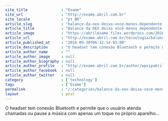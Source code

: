 ```yaml
---
site_title               : "Exame"
site_url                 : "http://exame.abril.com.br"
site_locale              : "pt_BR"
article_slug             : "balance-da-oex-deixa-voce-menos-dependente-do-smartphone"
article_title            : "Balance da OEX deixa você menos dependente do smartphone"
article_image            : "https://abrilexame.files.wordpress.com/2016/09/size_960_16_9_headphone_da_oex.jpg?quality=70&strip=all&w=960"
article_url              : "http://exame.abril.com.br/tecnologia/balance-da-oex-deixa-voce-menos-dependente-do-smartphone/"
article_published_at     : "2016-09-30T06:32:14-03:00"
article_description      : "O headset tem conexão Bluetooth e permite que o usuário atenda chamadas ou pause a música com apenas um toque no próprio aparelho..."
article_author_name      : ""
article_author_image     : null
article_author_biography : null
article_author_profile   : "http://exame.abril.com.br/author/wpvipabril/"
article_author_facebook  : null
article_author_twitter   : null
category                 : ['technology']
tags                     : ['Exame']
permalink                : "/:categories/balance-da-oex-deixa-voce-menos-dependente-do-smartphone/"
layout                   : post
---
```


O headset tem conexão Bluetooth e permite que o usuário atenda chamadas ou pause a música com apenas um toque no próprio aparelho...
